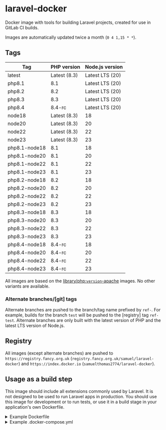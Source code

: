 laravel-docker
===

Docker image with tools for building Laravel projects, created for use in GitLab CI builds.

Images are automatically updated twice a month (`0 4 1,15 * *`).

Tags
---

Tag                 | PHP version   | Node.js version
--------------------|---------------|-------------------
latest              | Latest (8.3)  | Latest LTS (20)
php8.1              | 8.1           | Latest LTS (20)
php8.2              | 8.2           | Latest LTS (20)
php8.3              | 8.3           | Latest LTS (20)
php8.4              | 8.4-rc        | Latest LTS (20)
node18              | Latest (8.3)  | 18
node20              | Latest (8.3)  | 20
node22              | Latest (8.3)  | 22
node23              | Latest (8.3)  | 23
php8.1-node18       | 8.1           | 18
php8.1-node20       | 8.1           | 20
php8.1-node22       | 8.1           | 22
php8.1-node23       | 8.1           | 23
php8.2-node18       | 8.2           | 18
php8.2-node20       | 8.2           | 20
php8.2-node22       | 8.2           | 22
php8.2-node23       | 8.2           | 23
php8.3-node18       | 8.3           | 18
php8.3-node20       | 8.3           | 20
php8.3-node22       | 8.3           | 22
php8.3-node23       | 8.3           | 23
php8.4-node18       | 8.4-rc        | 18
php8.4-node20       | 8.4-rc        | 20
php8.4-node22       | 8.4-rc        | 22
php8.4-node23       | 8.4-rc        | 23

All images are based on the [library/php:`version`-apache](https://github.com/docker-library/php) images. No other variants are available.

### Alternate branches/\[git\] tags

Alternate branches are pushed to the branch/tag name prefixed by `ref-`. For example, builds for the branch `test` will be pushed to the \[registry\] tag `ref-test`. Alternate branches are only built with the latest version of PHP and the latest LTS version of Node.js.

Registry
---

All images (except alternate branches) are pushed to `https://registry.fancy.org.uk` (`registry.fancy.org.uk/samuel/laravel-docker`) and `https://index.docker.io` (`samuelthomas2774/laravel-docker`).

Usage as a build step
---

This image should include all extensions commonly used by Laravel. It is not designed to be used to run Laravel apps in production. You should use this image for development or to run tests, or use it in a build stage in your application's own Dockerfile.

<details><summary>Example Dockerfile</summary>

This Dockerfile updates the search path so you can run Artisan commands like `docker run --rm your-app-image artisan ...` (or `docker exec -it your-app-container artisan ...` to use an existing container).

```dockerfile
FROM registry.fancy.org.uk/samuel/laravel-docker:latest as build

WORKDIR /app
COPY . /app

# Install Composer dependencies
RUN composer install

# Compile all Blade and Twig templates and cache routes
RUN php artisan view:cache && \
    # Uncommect the next two lines if you are using TwigBridge
    # php artisan twig:lint && \
    # php artisan twig:cache && \
    php artisan route:cache

# Publish files from dependencies
# RUN php artisan telescope:publish
# RUN php artisan horizon:publish

# Build static files
# This is done in a separate stage so the image does not include node_modules
FROM build as build-frontend
RUN npm install
RUN npm run production

FROM php:8.3-apache

# Install required PHP extensions
# Only install extensions your app uses
RUN --mount=target=/usr/local/bin/install-php-extensions,source=/usr/local/bin/install-php-extensions,from=build \
    install-php-extensions pdo_mysql zip intl gd bz2 opcache gmp pcntl bcmath

# Enable the headers and rewrite Apache extensions
RUN a2enmod headers && \
    a2enmod rewrite

WORKDIR /app
ENV PATH=/app:$PATH

# Copy files from the build stage
COPY --from=build /app /app
COPY --from=build-frontend /app/public/build /app/public/build

# Link public directories and set file permissions
RUN rm -rf /var/www/html && \
    ln -s /app/public /var/www/html &&
    chown -R www-data:www-data /app/storage && \
    chown -R www-data:www-data /app/bootstrap/cache && \
    php artisan storage:link

# Run config:cache when starting the image
RUN echo "#!/bin/sh" > /usr/bin/docker-entrypoint.sh && \
    echo "php artisan config:cache" >> /usr/bin/docker-entrypoint.sh && \
    echo "exec \$@" >> /usr/bin/docker-entrypoint.sh && \
    chmod +x /usr/bin/docker-entrypoint.sh

VOLUME /app/storage

ENTRYPOINT [ "/usr/bin/docker-entrypoint.sh" ]
CMD [ "apache2-foreground" ]
```

</details>

<details><summary>Example .docker-compose.yml</summary>

```yaml
version: '3'

services:
  db:
    image: mysql
    restart: unless-stopped
    environment:
      MYSQL_DATABASE: laravel
      MYSQL_USER: laravel
      MYSQL_PASSWORD: laravel
      MYSQL_ROOT_PASSWORD: laravel
    networks:
      - internal
    volumes:
      - mysql-data:/var/lib/mysql

  redis:
    image: redis:alpine
    restart: unless-stopped
    networks:
      - internal
    volumes:
      - redis-data:/data

  web:
    build: .
    restart: unless-stopped
    env_file: .env
    depends_on:
      - db
      - redis
    networks:
      - default
      - internal
    ports:
      # [address]:[port]:80
      - "127.0.0.1:8080:80"
    volumes:
      - app-storage:/app/storage

  # Remove this service and uncomment the horizon service if you are using Laravel Horizon
  queue-worker:
    build: .
    restart: unless-stopped
    command: artisan queue:work
    env_file: .env
    deploy:
      mode: replicated
      replicas: 8
    depends_on:
      - db
      - redis
    networks:
      - default
      - internal
    volumes:
      - app-storage:/app/storage

  # horizon:
  #   build: .
  #   restart: unless-stopped
  #   command: artisan horizon
  #   env_file: .env
  #   depends_on:
  #     - db
  #     - redis
  #   networks:
  #     - default
  #     - internal
  #   volumes:
  #     - app-storage:/app/storage

  scheduler:
    build: .
    restart: unless-stopped
    command: |
      echo "while [ true ]
      do
          ./artisan schedule:run --verbose --no-interaction &
          sleep 60
      done" | bash
    env_file: .env
    depends_on:
      - db
      - redis
    networks:
      - default
      - internal
    volumes:
      - app-storage:/app/storage

volumes:
  mysql-data:
  redis-data:
  app-storage:

networks:
  internal:
    internal: true
```

</details>
